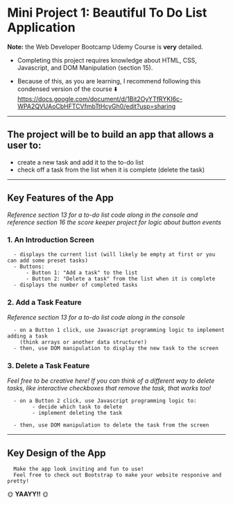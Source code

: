 # Mini Project 1: Beautiful To Do List Application

 **Note:** the Web Developer Bootcamp Udemy Course is **very** detailed. 

   - Completing this project requires knowledge about HTML, CSS, Javascript, 
    and DOM Manipulation (section 15). 

   - Because of this, as you are learning, I recommend following this condensed 
    version of the course :arrow_down:                
    https://docs.google.com/document/d/1Bit2OyYTfRYKI6c-WPA2QVUAoCbHFTCVfmbTtHcyGh0/edit?usp=sharing

---

## The project will be to build an app that allows a user to:
- create a new task and add it to the to-do list
- check off a task from the list when it is complete (delete the task)
 
 ---

## Key Features of the App
*Reference section 13 for a to-do list code along in the console and reference section 16 the score keeper project for logic about button events*

  ### 1. An Introduction Screen 
      
      - displays the current list (will likely be empty at first or you can add some preset tasks)
      - Buttons:
          - Button 1: "Add a task" to the list
          - Button 2: "Delete a task" from the list when it is complete
      - displays the number of completed tasks
 
  ### 2. Add a Task Feature
*Reference section 13 for a to-do list code along in the console*
      
      - on a Button 1 click, use Javascript programming logic to implement adding a task 
        (think arrays or another data structure!)
      - then, use DOM manipulation to display the new task to the screen
      
  ### 3. Delete a Task Feature

*Feel free to be creative here! 
If you can think of a different way to delete tasks, like interactive checkboxes that remove the task, that works too!*
      
      - on a Button 2 click, use Javascript programming logic to:
            - decide which task to delete
            - implement deleting the task
            
      - then, use DOM manipulation to delete the task from the screen 
      
---

## Key Design of the App
      Make the app look inviting and fun to use! 
      Feel free to check out Bootstrap to make your website responive and pretty!


 :sun_with_face: **YAAYY!!** :sun_with_face:
